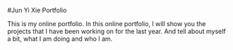 #Jun Yi Xie Portfolio

This is my online portfolio. In this online portfolio, I will show you the projects that I have been working on for the last year. And tell about myself a bit, what I am doing and who I am.
